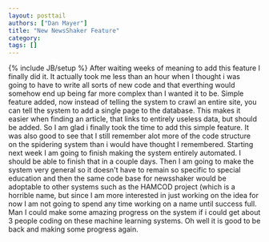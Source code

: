```yaml
---
layout: posttail
authors: ["Dan Mayer"]
title: "New NewsShaker Feature"
category:
tags: []
---
```

{% include JB/setup %}
After waiting weeks of meaning to add this feature I finally did it. It actually took me less than an hour when I thought i was going to have to write all sorts of new code and that everthing would somehow end up being far more complex than I wanted it to be.     Simple feature added, now instead of telling the system to crawl an entire site, you can tell the system to add a single page to the database. This makes it easier when finding an article, that links to entirely useless data, but should be added. So I am glad i finally took the time to add this simple feature. It was also good to see that I still remember alot more of the code structure on the spidering system than i would have thought I remembered.    Starting next week I am going to finish making the system entirely automated. I should be able to finish that in a couple days. Then I am going to make the system very general so it doesn't have to remain so specific to special education and then the same code base for newsshaker would be adoptable to other systems such as the HAMCOD project (which is a horrible name, but since I am more interested in just working on the idea for now I am not going to spend any time working on a name until success full. Man I could make some amazing progress on the system if i could get about 3 people coding on these machine learning systems. Oh well it is good to be back and making some progress again.